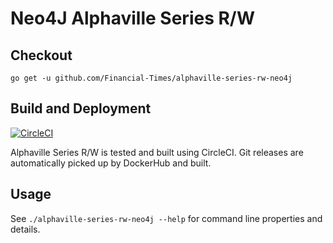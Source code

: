 # Neo4J Alphaville Series R/W

## Checkout

```
go get -u github.com/Financial-Times/alphaville-series-rw-neo4j
```

## Build and Deployment

[![CircleCI](https://circleci.com/gh/Financial-Times/alphaville-series-rw-neo4j.svg?style=svg)](https://circleci.com/gh/Financial-Times/alphaville-series-rw-neo4j)

Alphaville Series R/W is tested and built using CircleCI. Git releases are automatically picked up by DockerHub and built.

## Usage

See `./alphaville-series-rw-neo4j --help` for command line properties and details.
